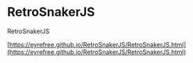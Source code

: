 # RetroSnakerJS

RetroSnakerJS

[https://eyrefree.github.io/RetroSnakerJS/RetroSnakerJS.html](https://eyrefree.github.io/RetroSnakerJS/RetroSnakerJS.html)
